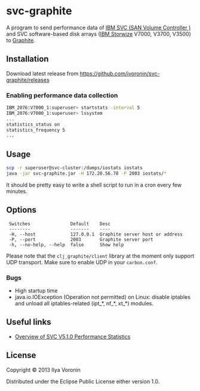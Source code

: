 # svc-graphite
A program to send performance data of [IBM SVC (SAN Volume Controller )](http://en.wikipedia.org/wiki/IBM_SAN_Volume_Controller) and SVC software-based disk arrays ([IBM Storwize](http://en.wikipedia.org/wiki/IBM_Storwize_family) V7000, V3700, V3500) to [Graphite](http://graphite.readthedocs.org/en/latest/).

## Installation
Download latest release from https://github.com/ivoronin/svc-graphite/releases
### Enabling performance data collection

```sh
IBM_2076:V7000_1:superuser> startstats -interval 5
IBM_2076:V7000_1:superuser> lssystem
...
statistics_status on
statistics_frequency 5
...
```

## Usage
```sh
scp -r superuser@svc-cluster:/dumps/iostats iostats
java -jar svc-graphite.jar -H 172.20.56.78 -P 2003 iostats/*
```

It should be pretty easy to write a shell script to run in a cron every few minutes.

## Options
```
 Switches               Default    Desc                            
 --------               -------    ----                            
 -H, --host             127.0.0.1  Graphite server host or address 
 -P, --port             2003       Graphite server port            
 -h, --no-help, --help  false      Show help           
```

Please note that the `clj_graphite/client` library at the moment only support UDP transport. Make sure to enable UDP in your `carbon.conf`.

### Bugs
- High startup time
- java.io.IOException (Operation not permitted) on Linux: disable iptables and unload all iptables-related (ipt\_\*, nf\_\*, xt\_\*) modules.

## Useful links
- [Overview of SVC V5.1.0 Performance Statistics](http://www-01.ibm.com/support/docview.wss?uid=ssg1S1003597)

## License

Copyright © 2013 Ilya Voronin

Distributed under the Eclipse Public License either version 1.0.
